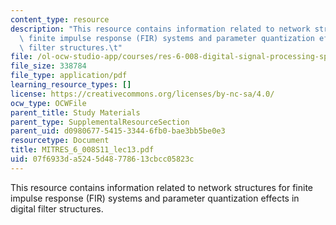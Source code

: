 ```yaml
---
content_type: resource
description: "This resource contains information related to network structures for\
  \ finite impulse response (FIR) systems and parameter quantization effects in digital\
  \ filter structures.\t"
file: /ol-ocw-studio-app/courses/res-6-008-digital-signal-processing-spring-2011/07f6933da5245d48778613cbcc05823c_MITRES_6_008S11_lec13.pdf
file_size: 338784
file_type: application/pdf
learning_resource_types: []
license: https://creativecommons.org/licenses/by-nc-sa/4.0/
ocw_type: OCWFile
parent_title: Study Materials
parent_type: SupplementalResourceSection
parent_uid: d0980677-5415-3344-6fb0-bae3bb5be0e3
resourcetype: Document
title: MITRES_6_008S11_lec13.pdf
uid: 07f6933d-a524-5d48-7786-13cbcc05823c
---
```

This resource contains information related to network structures for finite impulse response (FIR) systems and parameter quantization effects in digital filter structures.	